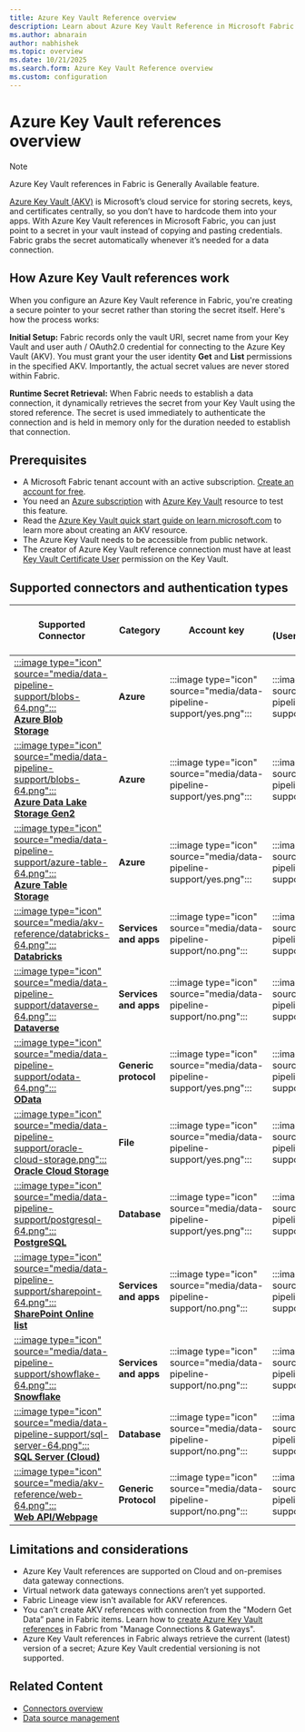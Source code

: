 ```yaml
---
title: Azure Key Vault Reference overview 
description: Learn about Azure Key Vault Reference in Microsoft Fabric
ms.author: abnarain
author: nabhishek
ms.topic: overview
ms.date: 10/21/2025
ms.search.form: Azure Key Vault Reference overview
ms.custom: configuration
---
```


# Azure Key Vault references overview 

>[!NOTE]
>Azure Key Vault references in Fabric is Generally Available feature.

[Azure Key Vault (AKV)](/azure/key-vault/general/overview) is Microsoft’s cloud service for storing secrets, keys, and certificates centrally, so you don’t have to hardcode them into your apps. With Azure Key Vault references in Microsoft Fabric, you can just point to a secret in your vault instead of copying and pasting credentials. Fabric grabs the secret automatically whenever it’s needed for a data connection.

## How Azure Key Vault references work
When you configure an Azure Key Vault reference in Fabric, you're creating a secure pointer to your secret rather than storing the secret itself. Here's how the process works:

**Initial Setup:**
Fabric records only the vault URI, secret name from your Key Vault and user auth / OAuth2.0 credential for connecting to the Azure Key Vault (AKV). You must grant your the user identity **Get** and **List** permissions in the specified AKV. Importantly, the actual secret values are never stored within Fabric.

**Runtime Secret Retrieval:**
When Fabric needs to establish a data connection, it dynamically retrieves the secret from your Key Vault using the stored reference. The secret is used immediately to authenticate the connection and is held in memory only for the duration needed to establish that connection.

## Prerequisites

- A Microsoft Fabric tenant account with an active subscription. [Create an account for free](/fabric/fundamentals/fabric-trial).
- You need an [Azure subscription](https://azure.microsoft.com/pricing/purchase-options/azure-account?cid=msft_learn) with [Azure Key Vault](/azure/key-vault/quick-create-portal) resource to test this feature.
- Read the [Azure Key Vault quick start guide on learn.microsoft.com](/azure/key-vault/secrets/quick-create-portal) to learn more about creating an AKV resource.
- The Azure Key Vault needs to be accessible from public network.
- The creator of Azure Key Vault reference connection must have at least [Key Vault Certificate User](/azure/role-based-access-control/built-in-roles/security#key-vault-certificate-user) permission on the Key Vault.


## Supported connectors and authentication types
| Supported Connector | Category | Account key | Basic (Username/Password) | Token (Shared Access Signature or Personal Access Token) | Service Principal |
| --- | --- | --- | --- | --- | --- |
| [:::image type="icon" source="media/data-pipeline-support/blobs-64.png":::<br/>**Azure Blob<br/>Storage**](connector-azure-blob-storage-copy-activity.md) | **Azure** | <!--AKV reference (Account key)-->:::image type="icon" source="media/data-pipeline-support/yes.png"::: |  <!--AKV reference (Basic)-->:::image type="icon" source="media/data-pipeline-support/no.png"::: | <!--AKV reference (Token)-->:::image type="icon" source="media/data-pipeline-support/yes.png"::: | <!--AKV reference (SPN)-->:::image type="icon" source="media/data-pipeline-support/yes.png"::: |
| [:::image type="icon" source="media/data-pipeline-support/blobs-64.png":::<br/>**Azure Data Lake<br/>Storage Gen2**](connector-azure-data-lake-storage-gen2-copy-activity.md) | **Azure** |  <!--AKV reference (Account key)-->:::image type="icon" source="media/data-pipeline-support/yes.png"::: |  <!--AKV reference (Basic)-->:::image type="icon" source="media/data-pipeline-support/no.png"::: | <!--AKV reference (Token)-->:::image type="icon" source="media/data-pipeline-support/yes.png"::: | <!--AKV reference (SPN)-->:::image type="icon" source="media/data-pipeline-support/yes.png"::: |
| [:::image type="icon" source="media/data-pipeline-support/azure-table-64.png":::<br/>**Azure Table<br/>Storage**](connector-azure-table-storage-copy-activity.md) | **Azure** | <!--AKV reference (Account key)-->:::image type="icon" source="media/data-pipeline-support/yes.png"::: |  <!--AKV reference (Basic)-->:::image type="icon" source="media/data-pipeline-support/no.png"::: | <!--AKV reference (Token)-->:::image type="icon" source="media/data-pipeline-support/yes.png"::: | <!--AKV reference (SPN)-->:::image type="icon" source="media/data-pipeline-support/yes.png"::: |
| [:::image type="icon" source="media/akv-reference/databricks-64.png":::<br/>**Databricks**](connector-databricks.md) | **Services and apps** | <!--AKV reference (Account key)-->:::image type="icon" source="media/data-pipeline-support/no.png"::: |  <!--AKV reference (Basic)-->:::image type="icon" source="media/data-pipeline-support/yes.png"::: | <!--AKV reference (Token)-->:::image type="icon" source="media/data-pipeline-support/yes.png"::: | <!--AKV reference (SPN)-->:::image type="icon" source="media/data-pipeline-support/no.png"::: |
| [:::image type="icon" source="media/data-pipeline-support/dataverse-64.png":::<br/>**Dataverse**](connector-dataverse-copy-activity.md) | **Services and apps** | <!--AKV reference (Account key)-->:::image type="icon" source="media/data-pipeline-support/no.png"::: |  <!--AKV reference (Basic)-->:::image type="icon" source="media/data-pipeline-support/no.png"::: | <!--AKV reference (Token)-->:::image type="icon" source="media/data-pipeline-support/no.png"::: | <!--AKV reference (SPN)-->:::image type="icon" source="media/data-pipeline-support/yes.png"::: |
| [:::image type="icon" source="media/data-pipeline-support/odata-64.png":::<br/>**OData**](connector-odata.md) | **Generic protocol** | <!--AKV reference (Account key)-->:::image type="icon" source="media/data-pipeline-support/yes.png"::: |  <!--AKV reference (Basic)-->:::image type="icon" source="media/data-pipeline-support/yes.png"::: | <!--AKV reference (Token)-->:::image type="icon" source="media/data-pipeline-support/no.png"::: | <!--AKV reference (SPN)-->:::image type="icon" source="media/data-pipeline-support/no.png"::: |
| [:::image type="icon" source="media/data-pipeline-support/oracle-cloud-storage.png":::<br/>**Oracle Cloud Storage**](connector-oracle-cloud-storage-copy-activity.md) | **File** | <!--AKV reference (Account key)-->:::image type="icon" source="media/data-pipeline-support/yes.png"::: |  <!--AKV reference (Basic)-->:::image type="icon" source="media/data-pipeline-support/no.png"::: | <!--AKV reference (Token)-->:::image type="icon" source="media/data-pipeline-support/no.png"::: | <!--AKV reference (SPN)-->:::image type="icon" source="media/data-pipeline-support/no.png"::: |
| [:::image type="icon" source="media/data-pipeline-support/postgresql-64.png":::<br/>**PostgreSQL**](connector-postgresql-copy-activity.md) | **Database** | <!--AKV reference (Account key)-->:::image type="icon" source="media/data-pipeline-support/yes.png"::: |  <!--AKV reference (Basic)-->:::image type="icon" source="media/data-pipeline-support/yes.png"::: | <!--AKV reference (Token)-->:::image type="icon" source="media/data-pipeline-support/no.png"::: | <!--AKV reference (SPN)-->:::image type="icon" source="media/data-pipeline-support/no.png"::: |
| [:::image type="icon" source="media/data-pipeline-support/sharepoint-64.png":::<br/>**SharePoint Online<br/>list**](connector-sharepoint-online-list-copy-activity.md) | **Services and apps** | <!--AKV reference (Account key)-->:::image type="icon" source="media/data-pipeline-support/no.png"::: |  <!--AKV reference (Basic)-->:::image type="icon" source="media/data-pipeline-support/no.png"::: | <!--AKV reference (Token)-->:::image type="icon" source="media/data-pipeline-support/no.png"::: | <!--AKV reference (SPN)-->:::image type="icon" source="media/data-pipeline-support/yes.png"::: |
| [:::image type="icon" source="media/data-pipeline-support/showflake-64.png":::<br/>**Snowflake**](connector-snowflake-copy-activity.md) | **Services and apps** | <!--AKV reference (Account key)-->:::image type="icon" source="media/data-pipeline-support/no.png"::: |  <!--AKV reference (Basic)-->:::image type="icon" source="media/data-pipeline-support/yes.png"::: | <!--AKV reference (Token)-->:::image type="icon" source="media/data-pipeline-support/no.png"::: | <!--AKV reference (SPN)-->:::image type="icon" source="media/data-pipeline-support/no.png"::: |
| [:::image type="icon" source="media/data-pipeline-support/sql-server-64.png":::<br/>**SQL Server (Cloud)**](connector-sql-server-copy-activity.md) | **Database** | <!--AKV reference (Account key)-->:::image type="icon" source="media/data-pipeline-support/no.png"::: |  <!--AKV reference (Basic)-->:::image type="icon" source="media/data-pipeline-support/yes.png"::: | <!--AKV reference (Token)-->:::image type="icon" source="media/data-pipeline-support/no.png"::: | <!--AKV reference (SPN)-->:::image type="icon" source="media/data-pipeline-support/yes.png"::: |
| [:::image type="icon" source="media/akv-reference/web-64.png":::<br/>**Web API/Webpage**](connector-web-overview.md) | **Generic Protocol** | <!--AKV reference (Account key)-->:::image type="icon" source="media/data-pipeline-support/no.png"::: |  <!--AKV reference (Basic)-->:::image type="icon" source="media/data-pipeline-support/yes.png"::: | <!--AKV reference (Token)-->:::image type="icon" source="media/data-pipeline-support/no.png"::: | <!--AKV reference (SPN)-->:::image type="icon" source="media/data-pipeline-support/yes.png"::: |

## Limitations and considerations

- Azure Key Vault references are supported on Cloud and on-premises data gateway connections.  
- Virtual network data gateways connections aren’t yet supported.
- Fabric Lineage view isn't available for AKV references.
- You can’t create AKV references with connection from the "Modern Get Data” pane in Fabric items. Learn how to [create Azure Key Vault references](../data-factory/azure-key-vault-reference-configure.md) in Fabric from "Manage Connections & Gateways". 
- Azure Key Vault references in Fabric always retrieve the current (latest) version of a secret; Azure Key Vault credential versioning is not supported. 

## Related Content
- [Connectors overview](connector-overview.md)
- [Data source management](data-source-management.md)
